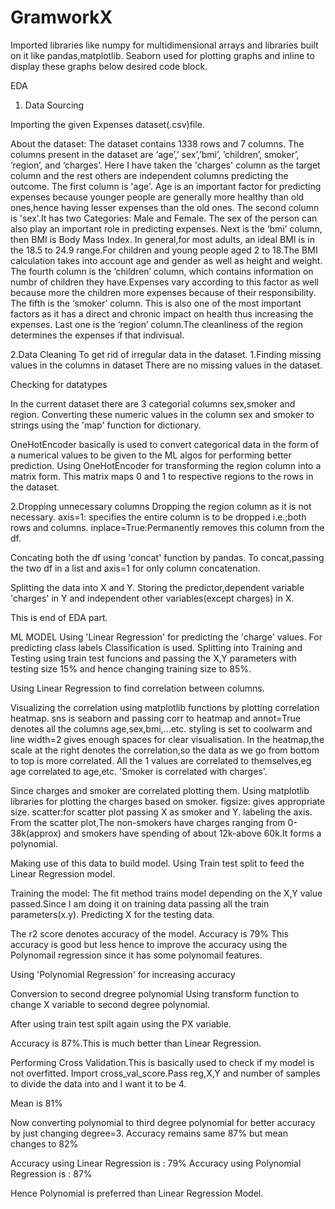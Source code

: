 # GramworkX

Imported libraries like numpy for multidimensional arrays and libraries built on it like pandas,matplotlib.
Seaborn used for plotting graphs and inline to display these graphs below desired code block.

EDA
1. Data Sourcing


Importing the given Expenses dataset(.csv)file.

About the dataset:
The dataset contains 1338 rows and 7 columns. The columns present in the dataset are ‘age’,’ sex’,’bmi’, ’children’, smoker’, ’region’, and ‘charges’. 
Here I have taken the 'charges' column as the target column and the rest others are independent columns predicting the outcome.
The first column is 'age'. Age is an important factor for predicting expenses because younger people are generally more healthy than old ones,hence having lesser expenses
than the old ones.
The second column is 'sex'.It has two Categories: Male and Female. The sex of the person can also play an important role in predicting expenses.
Next is the ‘bmi’ column, then BMI is Body Mass Index.
In general,for most adults, an ideal BMI is in the 18.5 to 24.9 range.For children and young people aged 2 to 18.The BMI calculation takes into account age and 
gender as well as height and weight. 
The fourth column is the ‘children’ column, which contains information on numbr of children they have.Expenses vary according to this factor as well because more the 
children more expenses because of their responsibility.
The fifth is the ‘smoker’ column. This is also one of the most important factors as it has a direct and chronic impact on health thus increasing the expenses.
Last one is the ‘region’ column.The cleanliness of the region determines the expenses if that indivisual.

2.Data Cleaning
To get rid of irregular data in the dataset.
1.Finding missing values in the columns in dataset
There are no missing values in the dataset.

Checking for datatypes

In the current dataset there are 3 categorial columns sex,smoker and region.
Converting these numeric values in the column sex and smoker to strings using the 'map' function for dictionary.

OneHotEncoder basically is used to convert categorical data in the form of a numerical values to be given to the ML algos for performing better prediction.
Using OneHotEncoder for transforming the region column into a matrix form.
This matrix maps 0 and 1 to respective regions to the rows in the dataset.

2.Dropping unnecessary columns
Dropping the region column as it is not necessary.
axis=1: specifies the entire column is to be dropped i.e.;both rows and columns.
inplace=True:Permanently removes this column from the df.

Concating both the df using 'concat' function by pandas.
To concat,passing the two df in a list and axis=1 for only column concatenation.

Splitting the data into X and Y.
Storing the predictor,dependent variable 'charges' in Y and independent other variables(except charges) in X.

This is end of EDA part.

ML MODEL
Using 'Linear Regression' for predicting the 'charge' values.
For predicting class labels Classification is used.
Splitting into Training and Testing using train test funcions and passing the X,Y parameters with testing size 15% and hence changing training size to 85%.

Using Linear Regression to find correlation between columns.

Visualizing the correlation using matplotlib functions by plotting correlation heatmap.
sns is seaborn and passing corr to heatmap and annot=True denotes all the columns age,sex,bmi,...etc.
styling is set to coolwarm and line width=2 gives enough spaces for clear visualisation.
In the heatmap,the scale at the right denotes the correlation,so the data as we go from bottom to top is more correlated.
All the 1 values are correlated to themselves,eg age correlated to age,etc.
'Smoker is correlated with charges'.

Since charges and smoker are correlated plotting them.
Using matplotlib libraries for plotting the charges based on smoker.
figsize: gives appropriate size.
scatter:for scatter plot passing X as smoker and Y.
labeling the axis.
From the scatter plot,The non-smokers have charges ranging from 0-38k(approx) and smokers have spending of about 12k-above 60k.It forms a polynomial.

Making use of this data to build model.
Using Train test split to feed the Linear Regression model.

Training the model:
The fit method trains model depending on the X,Y value passed.Since I am doing it on training data passing all the train parameters(x.y).
Predicting X for the testing data.

The r2 score denotes accuracy of the model.
Accuracy is 79%
This accuracy is good but less hence to improve the accuracy using the Polynomail regression since it has some polynomail features.

Using 'Polynomial Regression' for increasing accuracy

Conversion to second dregree polynomial
Using transform function to change X variable to second degree polynomial.


After using train test spilt again using the PX variable.

Accuracy is 87%.This is much better than Linear Regression.


Performing Cross Validation.This is basically used to check if my model is not overfitted.
Import cross_val_score.Pass reg,X,Y and number of samples to divide the data into and I want it to be 4.

Mean is 81%

Now converting polynomial to third degree polynomial for better accuracy by just changing degree=3.
Accuracy remains same 87% but mean changes to 82%

Accuracy using Linear Regression is : 79%
Accuracy using Polynomial Regression is : 87%

Hence Polynomial is preferred than Linear Regression Model.













